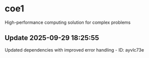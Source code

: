 # coe1
High-performance computing solution for complex problems

## Update 2025-09-29 18:25:55
Updated dependencies with improved error handling - ID: ayvlc73e

